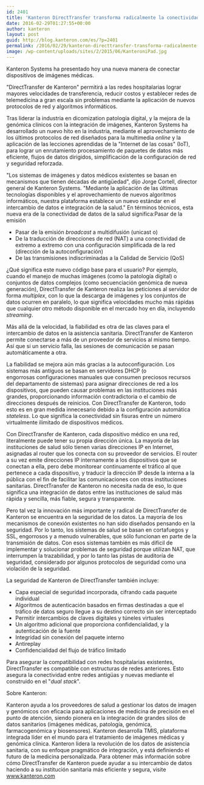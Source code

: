 ```yaml
---
id: 2401
title: 'Kanteron DirectTransfer transforma radicalmente la conectividad de dispositivos de imagen médica: ya no harán falta cortafuegos, SSL o NAT'
date: 2016-02-29T01:27:55+00:00
author: kanteron
layout: post
guid: http://blog.kanteron.com/es/?p=2401
permalink: /2016/02/29/kanteron-directtransfer-transforma-radicalmente-la-conectividad-de-dispositivos-de-imagen-medica-ya-no-haran-falta-cortafuegos-ssl-o-nat/
image: /wp-content/uploads/sites/2/2015/06/KanteroniPad.jpg
---
```

Kanteron Systems ha presentado hoy una nueva manera de conectar dispositivos de imágenes médicas.

"DirectTransfer de Kanteron" permitirá a las redes hospitalarias lograr mayores velocidades de transferencia, reducir costos y establecer redes de telemedicina a gran escala sin problemas mediante la aplicación de nuevos protocolos de red y algoritmos informáticos.

Tras liderar la industria en dicomization patología digital, y la mejora de la genómica clínicos con la integración de imágenes, Kanteron Systems ha desarrollado un nuevo hito en la industria, mediante el aprovechamiento de los últimos protocolos de red diseñados para la multimedia _online_ y la aplicación de las lecciones aprendidas de la "Internet de las cosas" (IoT), para lograr un enrutamiento procesamiento de paquetes de datos más eficiente, flujos de datos dirigidos, simplificación de la configuración de red y seguridad reforzada.

"Los sistemas de imágenes y datos médicos existentes se basan en mecanismos que tienen décadas de antigüedad", dijo Jorge Cortell, director general de Kanteron Systems. "Mediante la aplicación de las últimas tecnologías disponibles y el aprovechamiento de nuevos algoritmos informáticos, nuestra plataforma establece un nuevo estándar en el intercambio de datos e integración de la salud." En términos técnicos, esta nueva era de la conectividad de datos de la salud significa:Pasar de la emisión

  * Pasar de la emisión _broadcast_ a multidifusión (unicast o)
  * De la traducción de direcciones de red (NAT) a una conectividad de extremo a extremo con una configuración simplificada de la red (dirección de la autoconfiguración)
  * De las transmisiones indiscriminadas a la Calidad de Servicio (QoS)

¿Qué significa este nuevo código base para el usuario? Por ejemplo, cuando el manejo de muchas imágenes (como la patología digital) o conjuntos de datos complejos (como secuenciación genómica de nueva generación), DirectTransfer de Kanteron realiza las peticiones al servidor de forma _multiplex_, con lo que la descarga de imágenes y los conjuntos de datos ocurren en paralelo, lo que significa velocidades mucho más rápidas que cualquier otro método disponible en el mercado hoy en día, incluyendo _streaming_.

Más allá de la velocidad, la fiabilidad es otra de las claves para el intercambio de datos en la asistencia sanitaria. DirectTransfer de Kanteron permite conectarse a más de un proveedor de servicios al mismo tiempo. Así que si un servicio falla, las sesiones de comunicación se pasan automáticamente a otra.

La fiabilidad se mejora aún más gracias a la autoconfiguración. Los sistemas más antiguos se basan en servidores DHCP (o engorrosas configuraciones manuales que consumen preciosos recursos del departamento de sistemas) para asignar direcciones de red a los dispositivos, que pueden causar problemas en las instituciones más grandes, proporcionando información contradictoria o el cambio de direcciones después de reinicios. Con DirectTransfer de Kanteron, todo esto es en gran medida innecesario debido a la configuración automática _stateless_. Lo que significa la conectividad sin fisuras entre un número virtualmente ilimitado de dispositivos médicos.

Con DirectTransfer de Kanteron, cada dispositivo médico en una red, literalmente puede tener su propia dirección única. La mayoría de las instituciones de salud sólo tienen varias direcciones IP en Internet, asignadas al router que los conecta con su proveedor de servicios. El router a su vez emite direcciones IP internamente a los dispositivos que se conectan a ella, pero debe monitorear continuamente el tráfico al que pertenece a cada dispositivo, y traducir la dirección IP desde la interna a la pública con el fin de facilitar las comunicaciones con otras instituciones sanitarias. DirectTransfer de Kanteron no necesita nada de eso, lo que significa una integración de datos entre las instituciones de salud más rápida y sencilla, más fiable, segura y transparente.

Pero tal vez la innovación más importante y radical de DirectTransfer de Kanteron se encuentra en la seguridad de los datos. La mayoría de los mecanismos de conexión existentes no han sido diseñados pensando en la seguridad. Por lo tanto, los sistemas de salud se basan en cortafuegos y SSL, engorrosos y a menudo vulnerables, que sólo funcionan en parte de la transmisión de datos. Con esos sistemas también es más difícil de implementar y solucionar problemas de seguridad porque utilizan NAT, que interrumpen la trazabilidad, y por lo tanto las pistas de auditoría de seguridad, considerado por algunos protocolos de seguridad como una violación de la seguridad.

La seguridad de Kanteron de DirectTransfer también incluye:

  * Capa especial de seguridad incorporada, cifrando cada paquete individual
  * Algoritmos de autenticación basados en firmas destinadas a que el tráfico de datos seguro llegue a su destino correcto sin ser interceptado
  * Permitir intercambios de claves digitales y túneles virtuales
  * Un algoritmo adicional que proporciona confidencialidad, y la autenticación de la fuente
  * Integridad sin conexión del paquete interno
  * Antireplay
  * Confidencialidad del flujo de tráfico limitado

Para asegurar la compatibilidad con redes hospitalarias existentes, DirectTransfer es compatible con estructuras de redes anteriores. Esto asegura la conectividad entre redes antigüas y nuevas mediante el construido en el "_dual stack_".

Sobre Kanteron:

Kanteron ayuda a los proveedores de salud a gestionar los datos de imagen y genómicos con eficacia para aplicaciones de medicina de precisión en el punto de atención, siendo pionera en la integración de grandes silos de datos sanitarios (imágenes médicas, patología, genómica, farmacogenómica y biosensores). Kanteron desarrolla TMIS, plataforma integrada líder en el mundo para el tratamiento de imágenes médicas y genómica clínica. Kanteron lidera la revolución de los datos de asistencia sanitaria, con su enfoque pragmático de integración, y está definiendo el futuro de la medicina personalizada. Para obtener más información sobre cómo DirectTransfer de Kanteron puede ayudar a su intercambio de datos haciendo a su institución sanitaria más eficiente y segura, visite www.kanteron.com

&nbsp;